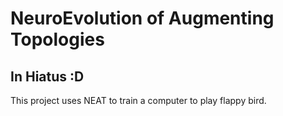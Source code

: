 # NeuroEvolution of Augmenting Topologies

## In Hiatus :D

This project uses NEAT to train a computer to play flappy bird.
